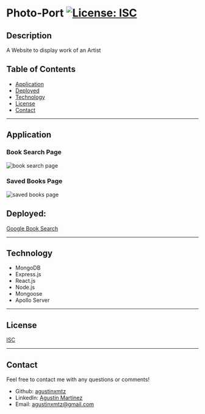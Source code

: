 # **Photo-Port** [![License: ISC](https://img.shields.io/badge/License-ISC-blue.svg)](https://opensource.org/licenses/ISC)


## **Description**
A Website to display work of an Artist


## **Table of Contents**
* [Application](#application)
* [Deployed](#deployed)
* [Technology](#technology)
* [License](#license)
* [Contact](#contact)


***


## **Application**
### Book Search Page
![book search page](./assets/images/pic1.png)

### Saved Books Page
![saved books page](./assets/images/pic2.png)

## **Deployed:**
[Google Book Search](https://agustinxmtz.github.io/photo-port/)


***


## **Technology**
* MongoDB
* Express.js
* React.js
* Node.js
* Mongoose
* Apollo Server

***


## **License**
[ISC](https://opensource.org/licenses/ISC)


***


## **Contact**
Feel free to contact me with any questions or comments!
* Github: [agustinxmtz](https://github.com/austinxmtz)
* LinkedIn: [Agustin Martinez](https://www.linkedin.com/in/agustin-martinez-6282aa1b3/)
* Email: agustinxmtz@gmail.com

